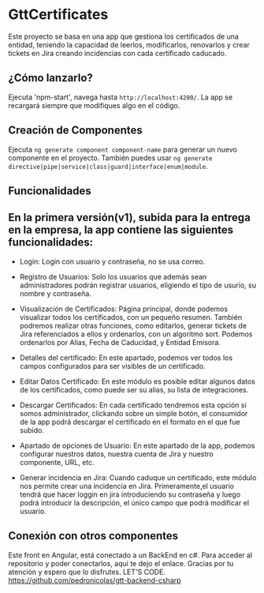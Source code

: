 # GttCertificates

Este proyecto se basa en una app que gestiona los certificados de una entidad, teniendo la capacidad de leerlos, modificarlos, renovarlos y crear tickets en Jira creando incidencias con cada certificado caducado.

## ¿Cómo lanzarlo?

Ejecuta 'npm-start', navega hasta `http://localhost:4200/`. La app se recargará siempre que modifiques algo en el código.

## Creación de Componentes

Ejecuta `ng generate component component-name` para generar un nuevo componente en el proyecto. También puedes usar `ng generate directive|pipe|service|class|guard|interface|enum|module`.

## Funcionalidades

En la primera versión(v1), subida para la entrega en la empresa, la app contiene las siguientes funcionalidades:
  -  
 - Login: Login con usuario y contraseña, no se usa correo.
 
 - Registro de Usuarios: Solo los usuarios que además sean administradores podrán registrar usuarios, eligiendo el tipo
 de usurio, su nombre y contraseña.
 
 - Visualización de Certificados: Página principal, donde podemos visualizar todos los certificados, con un pequeño
 resumen. También podremos realizar otras funciones, como editarlos, generar tickets de Jira referenciados a ellos y
 ordenarlos, con un algoritmo sort. Podemos ordenarlos por Alias, Fecha de Caducidad, y Entidad Emisora.
 
 - Detalles del certificado:  En este apartado, podemos ver todos los campos configurados para ser visibles de un certificado.
 
 - Editar Datos Certificado: En este módulo es posible editar algunos datos de los certificados, como puede ser su alias,
 su lista de integraciones.
 
 - Descargar Certificados: En cada certificado tendremos esta opción si somos administrador, clickando sobre un simple botón,
 el consumidor de la app podrá descargar el certificado en el formato en el que fue subido.
 
 - Apartado de opciones de Usuario: En este apartado de la app, podemos configurar nuestros datos, nuestra cuenta de Jira
 y nuestro componente, URL, etc.
 
 - Generar incidencia en Jira: Cuando caduque un certificado, este módulo nos permite crear una incidencia en Jira. Primeramente,el usuario tendrá que hacer loggin en jira introduciendo su contraseña y luego podrá introducir la descripción, el único campo que podrá modificar el usuario.
 
 ## Conexión con otros componentes
Este front en Angular, está conectado a un BackEnd en c#. Para acceder al repositorio y poder conectarlos, aquí te dejo el enlace. Gracias por tu atención y espero que lo disfrutes. LET'S CODE.
 https://github.com/pedronicolas/gtt-backend-csharp
